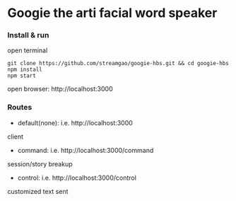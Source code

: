 # Googie the arti facial word speaker

### Install & run
open terminal
```
git clone https://github.com/streamgao/googie-hbs.git && cd googie-hbs
npm install
npm start
```
open browser:  http://localhost:3000


### Routes
- default(none): i.e. http://localhost:3000

client

- command: i.e. http://localhost:3000/command

session/story breakup

- control: i.e. http://localhost:3000/control

customized text sent
